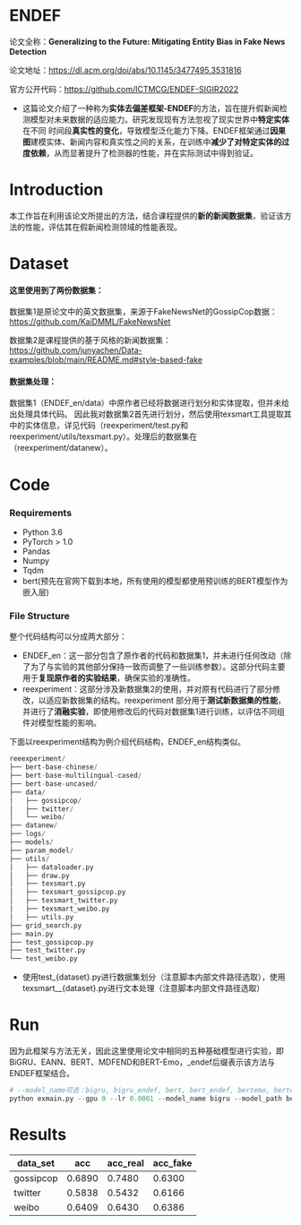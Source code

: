 # ENDEF
论文全称：**Generalizing to the Future: Mitigating Entity Bias in Fake News Detection**

论文地址：https://dl.acm.org/doi/abs/10.1145/3477495.3531816 

官方公开代码：https://github.com/ICTMCG/ENDEF-SIGIR2022 

* 这篇论文介绍了一种称为**实体去偏差框架-ENDEF**的方法，旨在提升假新闻检测模型对未来数据的适应能力。研究发现现有方法忽视了现实世界中**特定实体**在不同
时间段**真实性的变化**，导致模型泛化能力下降。ENDEF框架通过**因果图**建模实体、新闻内容和真实性之间的关系，在训练中**减少了对特定实体的过度依赖**，从而显著提升了检测器的性能，并在实际测试中得到验证。

# Introduction
本工作旨在利用该论文所提出的方法，结合课程提供的**新的新闻数据集**，验证该方法的性能，评估其在假新闻检测领域的性能表现。

# Dataset
#### 这里使用到了两份数据集： 

数据集1是原论文中的英文数据集，来源于FakeNewsNet的GossipCop数据：https://github.com/KaiDMML/FakeNewsNet 

数据集2是课程提供的基于风格的新闻数据集：https://github.com/junyachen/Data-examples/blob/main/README.md#style-based-fake
#### 数据集处理：
数据集1（ENDEF_en/data）中原作者已经将数据进行划分和实体提取，但并未给出处理具体代码。 因此我对数据集2首先进行划分，然后使用texsmart工具提取其中的实体信息，详见代码（reexperiment/test.py和reexperiment/utils/texsmart.py）。处理后的数据集在（reexperiment/datanew）。

# Code
### Requirements
* Python 3.6
* PyTorch > 1.0
* Pandas
* Numpy
* Tqdm
* bert(预先在官网下载到本地，所有使用的模型都使用预训练的BERT模型作为嵌入层)
### File Structure
整个代码结构可以分成两大部分：
* ENDEF_en：这一部分包含了原作者的代码和数据集1，并未进行任何改动（除了为了与实验的其他部分保持一致而调整了一些训练参数）。这部分代码主要用于**复现原作者的实验结果**，确保实验的准确性。
* reexperiment：这部分涉及新数据集2的使用，并对原有代码进行了部分修改，以适应新数据集的结构。reexperiment 部分用于**测试新数据集的性能**，并进行了**消融实验**，即使用修改后的代码对数据集1进行训练，以评估不同组件对模型性能的影响。

下面以reexperiment结构为例介绍代码结构，ENDEF_en结构类似。
```python
reeexperiment/
├── bert-base-chinese/
├── bert-base-multilingual-cased/
├── bert-base-uncased/
├── data/
│   ├── gossipcop/
│   ├── twitter/
│   └── weibo/
├── datanew/
├── logs/
├── models/
├── param_model/
├── utils/
│   ├── dataloader.py
│   ├── draw.py
│   ├── texsmart.py
│   ├── texsmart_gossipcop.py
│   ├── texsmart_twitter.py
│   ├── texsmart_weibo.py
│   ├── utils.py
├── grid_search.py
├── main.py
├── test_gossipcop.py
├── test_twitter.py
└── test_weibo.py

```
- 使用test_{dataset}.py进行数据集划分（注意脚本内部文件路径选取），使用texsmart__{dataset}.py进行文本处理（注意脚本内部文件路径选取）

# Run

因为此框架与方法无关，因此这里使用论文中相同的五种基础模型进行实验，即BiGRU、EANN、BERT、MDFEND和BERT-Emo，_endef后缀表示该方法与ENDEF框架结合。
```python  
# --model_name可选：bigru, bigru_endef, bert, bert_endef, bertemo, bertemo_endef, eann, eann_endef, mdfend, mdfend_endef
python exmain.py --gpu 0 --lr 0.0001 --model_name bigru --model_path bert-base-uncased
```
# Results

| data_set  | acc    | acc_real | acc_fake |
| --------- | ------ | -------- | -------- |
| gossipcop | 0.6890 | 0.7480   | 0.6300   |
| twitter   | 0.5838 | 0.5432   | 0.6166   |
| weibo     | 0.6409 | 0.6430   | 0.6386   |

